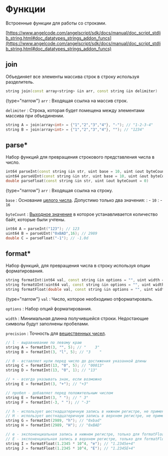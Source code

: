 # Функции

Встроенные функции для работы со строками.

[https://www.angelcode.com/angelscript/sdk/docs/manual/doc_script_stdlib_string.html#doc_datatypes_strings_addon_funcs](https://www.angelcode.com/angelscript/sdk/docs/manual/doc_script_stdlib_string.html#doc_datatypes_strings_addon_funcs)

## join

Объединяет все элементы массива строк в строку используя разделитель.

```C++
string join(const array<string> &in arr, const string &in delimiter)
```

{type="narrow"}
`arr`
: Входящая ссылка на массив строк.

`delimiter`
: Строка, которая будет помещена между элементами массива при объединении.

```C++
string A = join(array<int> = {"1","2","3","4"}, "-"); // "1-2-3-4"
string B = join(array<int> = {"1","2","3","4"}, ""); // "1234"
```

## parse*

Набор функций для превращения строкового представления числа в число.

```C++
int64 parseInt(const string &in str, uint base = 10, uint &out byteCount = 0)
uint64 parseUInt(const string &in str, uint base = 10, uint &out byteCount = 0)
double parseFloat(const string &in str, uint &out byteCount = 0)
```

{type="narrow"}
`arr`
: Входящая ссылка на строку.

`base`
: Основание [целого числа](integer.md). Допустимо только два значения:
: - `10`
: - `16`

`byteCount`
: [Выходное значение](https://xgm.guru/p/ij/angelscript-function#out) в которое устанавливается количество
байт, которые были учтены.

```C++
int64 A = parseInt("123"); // 123
uint64 B = parseUInt("0xBAD",16); // 2989
double C = parseFloat("-1"); // -1.0d
```

## format*

Набор функций, для превращения числа в строку используя опции форматирования.

```C++
string formatInt(int64 val, const string &in options = "", uint width = 0)
string formatUInt(uint64 val, const string &in options = "", uint width = 0)
string formatFloat(double val, const string &in options = "", uint width = 0, uint precision = 0)
```

{type="narrow"}
`val`
: Число, которое необходимо отформатировать.

`options`
: Набор опций форматирования.

`width`
: Минимальная длинна получившейся строки. Недостающие символы будут заполнены пробелами.

`precision`
: Точность для [вещественных чисел](real.md).

```C++
// l - выравнивание по левому краю
string A = formatInt(3, "", 5); // "    3"
string B = formatInt(3, "l", 5); // "3    "

// 0 - вставляет нули перед число до достижения указанной длины
string C = formatInt(13, "0", 5); // "00013"
string D = formatInt(13, "0", 1); // "13"

// + - всегда указывать знак, если возможно
string E = formatInt(3, "+"); // "+3"

// пробел - добавляет перед положительным числом
string E = formatInt(3, " "); // " 3"
string F = formatInt(-3, " "); // "-3"

// h - использует шестнадцатеричную запись в нижнем регистре, не применимо для formatFloat
// H - использует шестнадцатеричную запись в верхнем регистре, не применимо для formatFloat
string G = formatInt(2989, "h"); // "0xbad"
string H = formatInt(2989, "H"); // "0xBAD"

// e - экспоненциальная запись в нижнем регистре, только для formatFloat
// E - экспоненциальная запись в верхнем регистре, только для formatFloat
string I = formatFloat(1.2345 * 10^4, "e"); // "1.2345e+4"
string J = formatFloat(1.2345 * 10^4, "E"); // "1.2345E+4"
```